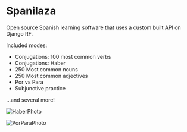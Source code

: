 # Spanilaza
Open source Spanish learning software that uses a custom built API on Django RF.

Included modes:

- Conjugations: 100 most common verbs
- Conjugations: Haber
- 250 Most common nouns
- 250 Most common adjectives
- Por vs Para
- Subjunctive practice

...and several more!

![HaberPhoto](https://user-images.githubusercontent.com/52685070/120587611-85d4a000-c3ea-11eb-9536-ca044265ac7c.PNG)

![PorParaPhoto](https://user-images.githubusercontent.com/52685070/120587612-8705cd00-c3ea-11eb-99c1-affaf7ab0af2.PNG)
